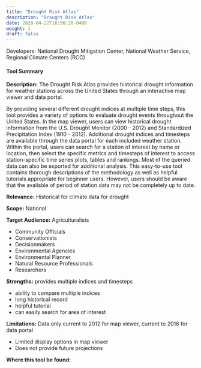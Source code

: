 ```yaml
---
title: "Drought Risk Atlas"
description: "Drought Risk Atlas"
date: 2020-04-22T16:56:20-0400
weight: 1
draft: false
---
```

Developers: National Drought Mitigation Center, National Weather Service, Regional Climate Centers (RCC)

#### Tool Summary
**Description:** The Drought Risk Atlas provides historical drought information for weather stations across the United States through an interactive map viewer and data portal.

By providing several different drought indices at multiple time steps, this tool provides a variety of options to evaluate drought events throughout the United States. In the map viewer, users can view historical drought information from the U.S. Drought Monitor (2000 - 2012) and Standardized Precipitation Index (1910 - 2012). Additional drought indices and timesteps are available through the data portal for each included weather station. Within the portal, users can search for a station of interest by name or location, then select the specific metrics and timesteps of interest to access station-specific time series plots, tables and rankings. Most of the queried data can also be exported for additional analysis. This easy-to-use tool contains thorough descriptions of the methodology as well as helpful tutorials appropriate for beginner users. However, users should be aware that the available of period of station data may not be completely up to date.

**Relevance:** Historical for climate data for drought

**Scope:** National

**Target Audience:** Agriculturalists 
* Community Officials
* Conservationists
* Decisionmakers
* Environmental Agencies
* Environmental Planner
* Natural Resource Professionals
* Researchers

**Strengths:** provides multiple indices and timesteps
* ability to compare multiple indices
* long historical record
* helpful tutorial
* can easily search for area of interest

**Limitations:** Data only current to 2012 for map viewer, current to 2016 for data portal
* Limited display options in map viewer
* Does not provide future projections

**Where this tool be found:** 
